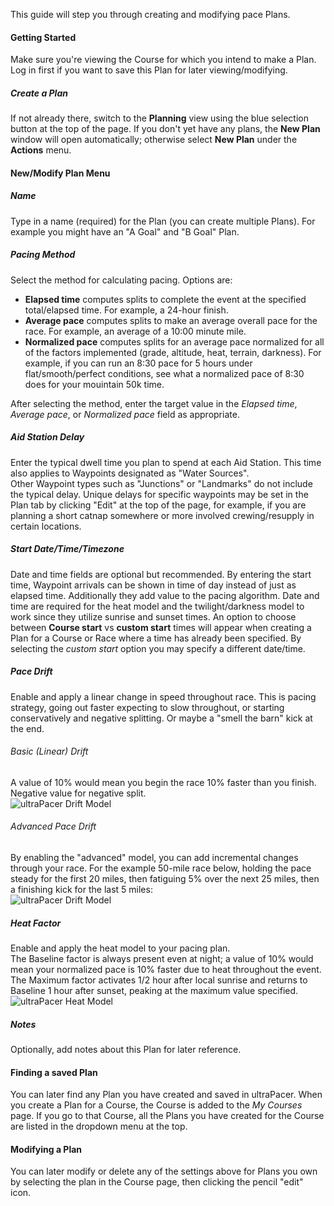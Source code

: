 This guide will step you through creating and modifying pace Plans.

#### Getting Started
Make sure you're viewing the Course for which you intend to make a Plan.\
Log in first if you want to save this Plan for later viewing/modifying.

##### Create a Plan
If not already there, switch to the **Planning** view using the blue selection
button at the top of the page. If you don't yet have any plans, the **New Plan**
window will open automatically; otherwise select **New Plan** under the
**Actions** menu.

#### New/Modify Plan Menu

##### Name
Type in a name (required) for the Plan (you can create multiple Plans). For
example you might have an "A Goal" and "B Goal" Plan.

##### Pacing Method
Select the method for calculating pacing. Options are:
- **Elapsed time** computes splits to complete the event at the specified
  total/elapsed time. For example, a 24-hour finish.
- **Average pace** computes splits to make an average overall pace for the race.
  For example, an average of a 10:00 minute mile.
- **Normalized pace** computes splits for an average pace normalized for all
  of the factors implemented (grade, altitude, heat, terrain, darkness). For
  example, if you can run an 8:30 pace for 5 hours under flat/smooth/perfect
  conditions, see what a normalized pace of 8:30 does for your mouintain 50k
  time.

After selecting the method, enter the target value in the *Elapsed time*,
*Average pace*, or *Normalized pace* field as appropriate.

##### Aid Station Delay
Enter the typical dwell time you plan to spend at each Aid Station. This time
also applies to Waypoints designated as "Water Sources".\
Other Waypoint types such as "Junctions" or "Landmarks" do not include the
typical delay.
Unique delays for specific waypoints may be set in the Plan tab
by clicking "Edit" at the top of the page, for
example, if you are planning a short catnap somewhere or more involved
crewing/resupply in certain locations.

##### Start Date/Time/Timezone
Date and time fields are optional but recommended. By entering the start time,
Waypoint arrivals can be shown in time of day instead of just as elapsed time.
Additionally they add value to the pacing
algorithm. Date and time are required for the heat model and the
twilight/darkness model to work since they utilize sunrise and sunset
times.
An option to choose between **Course start** vs **custom start** times will
appear when creating a Plan for a Course or Race where a time has already been
specified. By selecting the *custom start* option you may specify a different
date/time.

##### Pace Drift
Enable and apply a linear change in speed throughout race. This is pacing
strategy, going out faster expecting to slow throughout, or starting
conservatively and negative splitting. Or maybe a "smell the barn" kick at the
end.

###### Basic (Linear) Drift
A value of 10% would mean you begin the
race 10% faster than you finish. Negative value for negative split.\
![ultraPacer Drift Model](./img/driftModel.png)

###### Advanced Pace Drift
By enabling the "advanced" model, you can add incremental changes through your
race. For the example 50-mile race below, holding the pace steady for the first
20 miles, then fatiguing 5% over the next 25 miles, then a finishing kick for
the last 5 miles:\
![ultraPacer Drift Model](./img/driftModelAdvanced.png)

##### Heat Factor
Enable and apply the heat model to your pacing plan.\
The Baseline factor is always present even at night; a value of 10% would mean
your normalized pace is 10% faster due to heat throughout the event.\
The Maximum factor activates 1/2 hour after local sunrise and returns to
Baseline 1 hour after sunset, peaking at the maximum value specified.\
![ultraPacer Heat Model](./img/heatModel.png)

##### Notes
Optionally, add notes about this Plan for later reference.

#### Finding a saved Plan
You can later find any Plan you have created and saved in ultraPacer. When
you create a Plan for a Course, the Course is added to the *My Courses* page.
If you go to that Course, all the Plans you have created for the Course are
listed in the dropdown menu at the top.

#### Modifying a Plan
You can later modify or delete any of the settings above for Plans you own by
selecting the plan in the Course page, then clicking the pencil "edit" icon.
